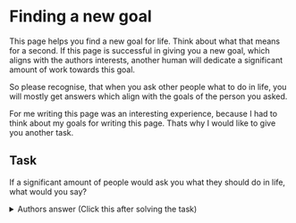 # Finding a new goal

This page helps you find a new goal for life. Think about what that means for a second.
If this page is successful in giving you a new goal, which aligns with the authors interests, another human will dedicate a significant amount of work towards this goal.

So please recognise, that when you ask other people what to do in life, you will mostly get answers which align with the goals of the person you asked.

For me writing this page was an interesting experience, because I had to think about my goals for writing this page.
Thats why I would like to give you another task.

## Task

If a significant amount of people would ask you what they should do in life, what would you say?

<details>
  <summary>Authors answer (Click this after solving the task)</summary>

## Inspiration for goals
  
My top goal right now is to help people with living their lives. This goal comes from an experience I made. 
After about half of my school experience I basically decided, that I wanted to become a video game developer.
This decision was made, because I spent most of my time playing the product of their work.
I soon started to watch some YouTube tutorials for learning Java and programmed along.
  
When looking back at this I see that I accomplished an unusual thing (learning Java at a relatively young age) just by having a long term goal.
Surprise: I didn't become a video game developer after all, because my goals shifted later.
Being able to write code has been a very great asset later in life and I am very glad that I learned it.
  
On the other hand playing video games was becoming a dangerous addiction for me. When I had free time I almost always played video games.
Sometimes 12 hours and more in a day. 
Now I only play games with friends for 3-4 hours distributed over two weeks.
  
I think it is an essential part of the human experience, that priorities are shifting over time.
It is also natural that with every shift of priorities the probability is high, that some activities we spent much time on become meaningless and feel like a waste.
When we evaluate what we are doing now with the priorities we had before we might also be disappointed.
My 12 year old self would probably think that my life is boring, while I think that most of his time was wasted on video games.
  
I am glad that there was a system in place which forced my younger self to learn the basics of many fields, 
because I am unsure if I would have ever done something other than playing games.
I didn't like school but having a system in place in which you advance gives you a clear outlook for your future and you can feel safe,
that if you just advance in it, your life will probably become alright.
  
I want this wiki to help you in similar situations and also give you a path you can follow.
If this goal seems to align well with you, I recommend that you start with a PR :)

## Other goal inspirations

A nice trick if you don't know your goal is to follow convergent instrumental goals.
I like how Robert Miles speaks about this in a video on Artificial Intelligence. 
Be careful to limit the the time of your YouTube journey: https://youtu.be/ZeecOKBus3Q?t=143
  
If you find your terminal goal at a later point in time it is very likely that the instrumental
goals you tried to achieve before have a positive impact on it.
  
I would add to the list in the video: Fame and Influence/Power.
  
</details>
  
